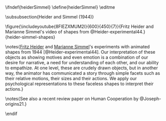 \ifndef{heiderSimmel}
\define{heiderSimmel}
\editme

\subsubsection{Heider and Simmel (1944)}

\figure{\includeyoutube{8FIEZXMUM2I}{600}{450}{7}}{Fritz Heider and Marianne Simmel's video of shapes from @Heider-experimental44.}{heider-simmel-shapes}

\notes{[Fritz Heider](https://en.wikipedia.org/wiki/Fritz_Heider) and [Marianne Simmel](https://en.wikipedia.org/wiki/Marianne_Simmel)'s experiments with animated shapes from 1944 [@Heider-experimental44]. Our interpretation of these objects as showing motives and even emotion is a combination of our desire for narrative, a need for understanding of each other, and our ability to empathize. At one level, these are crudely drawn objects, but in another way, the animator has communicated a story through simple facets such as their relative motions, their sizes and their actions. We apply our psychological representations to these faceless shapes to interpret their actions.}

\notes{See also a recent review paper on Human Cooperation by @Joseph-origins21.}

\endif
